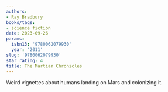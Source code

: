 ```yaml
---
authors:
- Ray Bradbury
books/tags:
- science fiction
date: 2023-09-26
params:
  isbn13: '9780062079930'
  year: '2011'
slug: '9780062079930'
star_rating: 4
title: The Martian Chronicles
---
```


Weird vignettes about humans landing on Mars and colonizing it.

<!--more-->